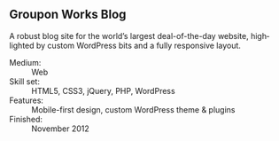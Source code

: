 <section class="details"><h1>Groupon Works&nbsp;Blog</h1><p>A robust blog site for the world’s largest deal-of-the-day web­site, high­lighted by cus­tom Word­Press bits and a fully respon­sive layout.</p><dl><dt>Medium:</dt><dd>Web</dd><dt>Skill set:</dt><dd>HTML5, CSS3, jQuery, PHP, WordPress</dd><dt>Fea­tures:</dt><dd>Mobile-first design, cus­tom Word­Press theme <span class="amp">&amp;</span> plugins</dd><dt>Fin­ished:</dt><dd>Novem­ber&nbsp;2012</dd></dl></section>